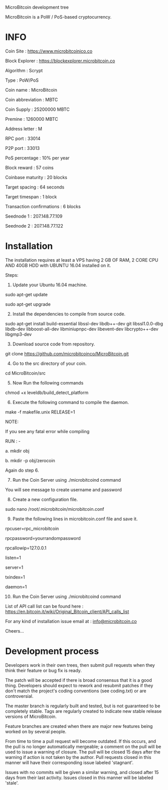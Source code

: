 
MicroBitcoin development tree

MicroBitcoin is a PoW / PoS-based cryptocurrency.



INFO
===========================

Coin Site : https://www.microbitcoinico.co

Block Explorer : https://blockexplorer.microbitcoin.co

Algorithm : Scrypt

Type : PoW/PoS

Coin name : MicroBitcoin

Coin abbreviation : MBTC

Coin Supply : 25200000 MBTC

Premine : 1260000 MBTC

Address letter : M

RPC port : 33014

P2P port : 33013

PoS percentage : 10% per year

Block reward : 57 coins

Coinbase maturity : 20 blocks

Target spacing : 64 seconds

Target timespan : 1 block

Transaction confirmations : 6 blocks

Seednode 1 : 207.148.77.109

Seednode 2 : 207.148.77.122



Installation
===========================

The installation requires at least a VPS having 2 GB OF RAM, 2 CORE CPU AND 40GB HDD with UBUNTU 16.04 installed on it. 


Steps:

 
1) Update your Ubuntu 16.04 machine.

sudo apt-get update

sudo apt-get upgrade



2) Install the dependencies to compile from source code.

sudo apt-get install build-essential libssl-dev libdb++-dev git libssl1.0.0-dbg libdb-dev libboost-all-dev libminiupnpc-dev libevent-dev libcrypto++-dev libgmp3-dev 



3) Download source code from repository.

git clone https://github.com/microbitcoinco/MicroBitcoin.git



4) Go to the src directory of your coin.

cd MicroBitcoin/src



5)  Now Run the following commands

chmod +x leveldb/build_detect_platform



6) Execute the following command to compile the daemon.

make -f makefile.unix RELEASE=1


NOTE:

If you see any fatal error while compiling 

RUN : -

a. mkdir obj

b. mkdir -p obj/zerocoin

Again do step 6.


7) Run the Coin Server using ./microbitcoind command

You will see message to create username and password



8) Create a new configuration file.

sudo nano /root/.microbitcoin/microbitcoin.conf



9) Paste the following lines in microbitcoin.conf file and save it.

rpcuser=rpc_microbitcoin

rpcpassword=yourrandompassword

rpcallowip=127.0.0.1

listen=1

server=1

txindex=1

daemon=1



10) Run the Coin Server using ./microbitcoind command


List of API call list can be found here : https://en.bitcoin.it/wiki/Original_Bitcoin_client/API_calls_list

For any kind of installation issue email at : info@microbitcoin.co

Cheers...


Development process
===========================

Developers work in their own trees, then submit pull requests when they think their feature or bug fix is ready.

The patch will be accepted if there is broad consensus that it is a good thing. Developers should expect to rework and resubmit patches if they don't match the project's coding conventions (see coding.txt) or are controversial.

The master branch is regularly built and tested, but is not guaranteed to be completely stable. Tags are regularly created to indicate new stable release versions of MicroBitcoin.

Feature branches are created when there are major new features being worked on by several people.

From time to time a pull request will become outdated. If this occurs, and the pull is no longer automatically mergeable; a comment on the pull will be used to issue a warning of closure. The pull will be closed 15 days after the warning if action is not taken by the author. Pull requests closed in this manner will have their corresponding issue labeled 'stagnant'.

Issues with no commits will be given a similar warning, and closed after 15 days from their last activity. Issues closed in this manner will be labeled 'stale'.



